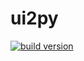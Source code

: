 # ui2py

[![build version](https://img.shields.io/badge/build-v2.0.0-blue.svg)](https://github.com/teionn/ui2py/releases/latest)